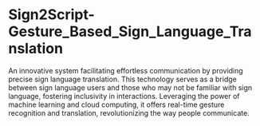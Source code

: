 
# Sign2Script-Gesture_Based_Sign_Language_Translation

An innovative system facilitating effortless communication by providing precise sign language translation. This technology serves as a bridge between sign language users and those who may not be familiar with sign language, fostering inclusivity in interactions. Leveraging the power of machine learning and cloud computing, it offers real-time gesture recognition and translation, revolutionizing the way people communicate.